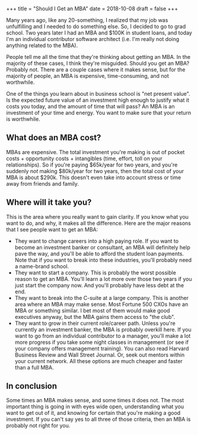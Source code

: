 +++
title = "Should I Get an MBA"
date = 2018-10-08
draft = false
+++

Many years ago, like any 20-something, I realized that my job was unfulfilling and I needed to do something else.  So, I decided to go to grad school.  Two years later I had an MBA and $100K in student loans, and today I'm an individual contributor software architect (i.e. I'm really not doing anything related to the MBA).

People tell me all the time that they're thinking about getting an MBA.  In the majority of these cases, I think they're misguided.  Should you get an MBA?  Probably not.  There are a couple cases where it makes sense, but for the majority of people, an MBA is expensive, time-consuming, and not worthwhile.

One of the things you learn about in business school is "net present value".  Is the expected future value of an investment high enough to justify what it costs you today, and the amount of time that will pass?  An MBA is an investment of your time and energy.  You want to make sure that your return is worthwhile.

## What does an MBA cost?
MBAs are expensive.  The total investment you're making is out of pocket costs + opportunity costs + intangibles (time, effort, toll on your relationships). So if you're paying $65k/year for two years, and you're suddenly _not_ making $80k/year for two years, then the total cost of your MBA is about $290k.  This doesn't even take into account stress or time away from friends and family.

## Where will it take you?
This is the area where you really want to gain clarity.  If you know what you want to do, and why, it makes all the difference.  Here are the major reasons that I see people want to get an MBA:
* They want to change careers into a high paying role.  If you want to become an investment banker or consultant, an MBA will definitely help pave the way, and you'll be able to afford the student loan payments.  Note that if you want to break into these industries, you'll probably need a name-brand school.
* They want to start a company.  This is probably the worst possible reason to get an MBA.  You'll learn a lot more over those two years if you just start the company now.  And you'll probably have less debt at the end.
* They want to break into the C-suite at a large company.  This is another area where an MBA may make sense.  Most Fortune 500 CXOs have an MBA or something similar.  I bet most of them would make good executives anyway, but the MBA gains them access to "the club".
* They want to grow in their current role/career path.  Unless you're currently an investment banker, the MBA is probably overkill here.  If you want to go from an individual contributor to a manager, you'll make a lot more progress if you take some night classes in management (or see if your company offers management training).  You can also read Harvard Business Review and Wall Street Journal.  Or, seek out mentors within your current network.  All these options are much cheaper and faster than a full MBA.

## In conclusion
Some times an MBA makes sense, and some times it does not.  The most important thing is going in with eyes wide open, understanding what you want to get out of it, and knowing for certain that you're making a good investment.  If you can't say yes to all three of those criteria, then an MBA is probably not right for you.